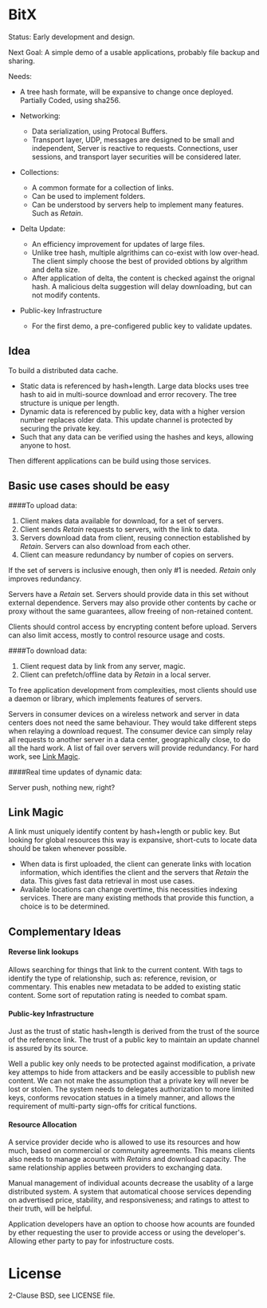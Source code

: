 BitX
========
Status: Early development and design.

Next Goal: A simple demo of a usable applications, probably file backup and sharing.

Needs:

* A tree hash formate, will be expansive to change once deployed. Partially Coded, using sha256.

* Networking:
   * Data serialization, using Protocal Buffers.
   * Transport layer, UDP, messages are designed to be small and independent, Server is reactive to requests. Connections, user sessions, and transport layer securities will be considered later.

* Collections:
   * A common formate for a collection of links.
   * Can be used to implement folders.
   * Can be understood by servers help to implement many features. Such as *Retain*.

* Delta Update:
   * An efficiency improvement for updates of large files.
   * Unlike tree hash, multiple algrithims can co-exist with low over-head. The client simply choose the best of provided obtions by algrithm and delta size.
   * After application of delta, the content is checked against the orignal hash. A malicious delta suggestion will delay downloading, but can not modify contents.

* Public-key Infrastructure
   * For the first demo, a pre-configered public key to validate updates.


Idea
-----

To build a distributed data cache.

* Static data is referenced by hash+length. Large data blocks uses tree hash to aid in multi-source download and error recovery. The tree structure is unique per length.
* Dynamic data is referenced by public key, data with a higher version number replaces older data. This update channel is protected by securing the private key.
* Such that any data can be verified using the hashes and keys, allowing anyone to host.

Then different applications can be build using those services.


Basic use cases should be easy
----------

####To upload data:

1. Client makes data available for download, for a set of servers.
2. Client sends *Retain* requests to servers, with the link to data.
3. Servers download data from client, reusing connection established by *Retain*. Servers can also download from each other.
4. Client can measure redundancy by number of copies on servers.

If the set of servers is inclusive enough, then only #1 is needed. *Retain* only improves redundancy.

Servers have a *Retain* set. Servers should provide data in this set without external dependence. Servers may also provide other contents by cache or proxy without the same guarantees, allow freeing of non-retained content.

Clients should control access by encrypting content before upload. Servers can also limit access, mostly to control resource usage and costs.


####To download data:

1. Client request data by link from any server, magic.
2. Client can prefetch/offline data by *Retain* in a local server.

To free application development from complexities, most clients should use a daemon or library, which implements features of servers.

Servers in consumer devices on a wireless network and server in data centers does not need the same behaviour. They would take different steps when relaying a download request. The consumer device can simply relay all requests to another server in a data center, geographically close, to do all the hard work. A list of fail over servers will provide redundancy. For hard work, see [Link Magic](#linkMagic).


####Real time updates of dynamic data:

Server push, nothing new, right?


Link Magic<a id="linkMagic"></a>
-------
A link must uniquely identify content by hash+length or public key.
But looking for global resources this way is expansive, short-cuts to locate data should be taken whenever possible.

* When data is first uploaded, the client can generate links with location information, which identifies the client and the servers that *Retain* the data. This gives fast data retrieval in most use cases.
* Available locations can change overtime, this necessities indexing services. There are many existing methods that provide this function, a choice is to be determined.


Complementary Ideas
-----------

#### Reverse link lookups
Allows searching for things that link to the current content. With tags to identify the type of relationship, such as: reference, revision, or commentary. This enables new metadata to be added to existing static content. Some sort of reputation rating is needed to combat spam.

#### Public-key Infrastructure
Just as the trust of static hash+length is derived from the trust of the source of the reference link. The trust of a public key to maintain an update channel is assured by its source.

Well a public key only needs to be protected against modification, a private key attemps to hide from attackers and be easily accessible to publish new content. We can not make the assumption that a private key will never be lost or stolen. The system needs to delegates authorization to more limited keys, conforms revocation statues in a timely manner, and allows the requirement of multi-party sign-offs for critical functions.

#### Resource Allocation
A service provider decide who is allowed to use its resources and how much, based on commercial or community agreements. This means clients also needs to manage acounts with *Retains* and download capacity. The same relationship applies between providers to exchanging data.

Manual management of individual acounts decrease the usablity of a large distributed system. A system that automatical choose services depending on advertised price, stability, and responsiveness; and ratings to attest to their truth, will be helpful.

Application developers have an option to choose how acounts are founded by ether requesting the user to provide access or using the developer's. Allowing ether party to pay for infostructure costs.



License
=====
2-Clause BSD, see LICENSE file.